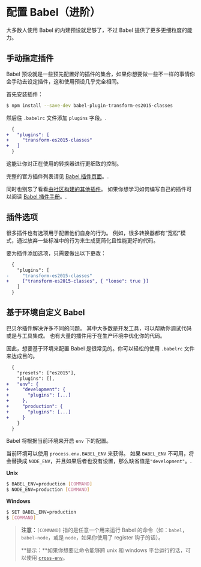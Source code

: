 
# <a id="toc-configuring-babel-advanced"></a>配置 Babel（进阶）

大多数人使用 Babel 的内建预设就足够了，不过 Babel 提供了更多更细粒度的能力。

## <a id="toc-manually-specifying-plugins"></a>手动指定插件

Babel 预设就是一些预先配置好的插件的集合，如果你想要做一些不一样的事情你会手动去设定插件，这和使用预设几乎完全相同。

首先安装插件：

```sh
$ npm install --save-dev babel-plugin-transform-es2015-classes
```

然后往 `.babelrc` 文件添加 `plugins` 字段。.

```diff
  {
+   "plugins": [
+     "transform-es2015-classes"
+   ]
  }
```

这能让你对正在使用的转换器进行更细致的控制。

完整的官方插件列表请见 [Babel 插件页面](http://babeljs.io/docs/plugins/)。.

同时也别忘了看看[由社区构建的其他插件](https://www.npmjs.com/search?q=babel-plugin)。 如果你想学习如何编写自己的插件可以阅读 [Babel 插件手册](plugin-handbook.md)。.

## <a id="toc-plugin-options"></a>插件选项

很多插件也有选项用于配置他们自身的行为。 例如，很多转换器都有“宽松”模式，通过放弃一些标准中的行为来生成更简化且性能更好的代码。

要为插件添加选项，只需要做出以下更改：

```diff
  {
    "plugins": [
-     "transform-es2015-classes"
+     ["transform-es2015-classes", { "loose": true }]
    ]
  }
```

## <a id="toc-customizing-babel-based-on-environment"></a>基于环境自定义 Babel

巴贝尔插件解决许多不同的问题。 其中大多数是开发工具，可以帮助你调试代码或是与工具集成。 也有大量的插件用于在生产环境中优化你的代码。

因此，想要基于环境来配置 Babel 是很常见的。你可以轻松的使用 `.babelrc` 文件来达成目的。

```diff
  {
    "presets": ["es2015"],
    "plugins": [],
+   "env": {
+     "development": {
+       "plugins": [...]
+     },
+     "production": {
+       "plugins": [...]
+     }
    }
  }
```

Babel 将根据当前环境来开启 `env` 下的配置。

当前环境可以使用 `process.env.BABEL_ENV` 来获得。 如果 `BABEL_ENV` 不可用，将会替换成 `NODE_ENV`，并且如果后者也没有设置，那么缺省值是`"development"`。.

**Unix**

```sh
$ BABEL_ENV=production [COMMAND]
$ NODE_ENV=production [COMMAND]
```

**Windows**

```sh
$ SET BABEL_ENV=production
$ [COMMAND]
```

> **注意：**`[COMMAND]` 指的是任意一个用来运行 Babel 的命令（如：`babel`，`babel-node`，或是 `node`，如果你使用了 register 钩子的话）。
>
> **提示：**如果你想要让命令能够跨 unix 和 windows 平台运行的话，可以使用 [`cross-env`](https://www.npmjs.com/package/cross-env)。
